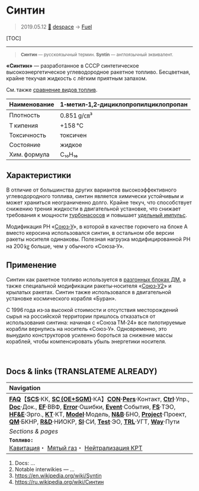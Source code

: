 # Синтин
> 2019.05.12 [🚀](../index/index.md) [despace](index.md) → [Fuel](fuel.md)

[TOC]

---

> <small>**Синтин** — русскоязычный термин. **Syntin** — англоязычный эквивалент.</small>

**«Синтин»** — разработанное в СССР синтетическое высокоэнергетическое углеводородное ракетное топливо. Бесцветная, крайне текучая жидкость с лёгким приятным запахом.

См. также [сравнение видов топлив](fuel.md).

|Наименование|1‑метил‑1,2‑дициклопропилциклопропан|
|:--|:--|
|Плотность|0.851 g/㎝³|
|T кипения|+158 ℃|
|Токсичность|токсичен|
|Состояние|жидкое|
|Хим. формула|C₁₀H₁₆|



## Характеристики
В отличие от большинства других вариантов высокоэффективного углеводородного топлива, синтин является химически устойчивым и может храниться неограниченно долго. Крайне текуч, что способствует снижению трения жидкости в двигательной установке, что снижает требования к мощности [турбонасосов](turbopump.md) и повышает [удельный импульс](isp.md).

Модификация РН «[Союз‑У](soyuz.md)», в которой в качестве горючего на блоке А вместо керосина использовался синтин, в остальном обе версии ракеты носителя одинаковы. Полезная нагрузка модифицированной РН на 200 ㎏ больше, чем у обычного «Союза‑У».



## Применение
Синтин как ракетное топливо используется в [разгонных блоках ДМ](блок_д.md), а также специальной модификации ракеты‑носителя «[Союз‑У2](soyuz.md)» и крылатых ракетах. Cинтин также использовался в двигательной установке космического корабля «Буран».

С 1996 года из‑за высокой стоимости и отсутствия месторождений сырья на российской территории пришлось отказаться от использования синтина: начиная с «Союза ТМ‑24» все пилотируемые корабли вернулись на носитель «Союз‑У». Одновременно, это вынудило конструкторов усиленно бороться за снижение массы кораблей, чтобы компенсировать убыль энергетики носителя.



<p style="page-break-after:always"> </p>

## Docs & links (TRANSLATEME ALREADY)
|Navigation|
|:--|
|**[FAQ](faq.md)**【**[SCS](scs.md)**·КК, **[SC (OE+SGM)](sc.md)**·КА】**[CON](contact.md)·[Pers](person.md)**·Контакт, **[Ctrl](control.md)**·Упр., **[Doc](doc.md)**·Док., **[EF](ef.md)**·ВВФ, **[Error](error.md)**·Ошибки, **[Event](event.md)**·События, **[FS](fs.md)**·ТЭО, **[HF&E](hfe.md)**·Эрго., **[KT](kt.md)**·КТ, **[Model](model.md)**·Модель, **[N&B](nnb.md)**·БНО, **[Project](project.md)**·Проект, **[QM](qm.md)**·БКНР, **[R&D](rnd.md)**·НИОКР, **[SI](si.md)**·СИ, **[Test](test.md)**·ЭО, **[TRL](trl.md)**·УГТ, **[Way](way.md)**·Пути|
|*Sections & pages*|
|**`Топливо:`**<br> [Кавитация](cavitation.md)・ [Мятый газ](exhsteam.md)・ [Нейтрализация КРТ](нейтрализация_крт.md)|

   1. Docs: …
   1. Notable interwikies — …
   1. <https://en.wikipedia.org/wiki/Syntin>
   1. <https://ru.wikipedia.org/wiki/Синтин>
